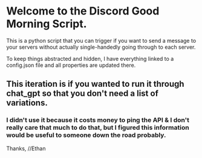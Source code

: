 # Welcome to the Discord Good Morning Script.
This is a python script that you can trigger if you want to send a message to your servers without actually single-handedly going through to each server.

To keep things abstracted and hidden, I have everything linked to a config.json file and all properties are updated there.

## This iteration is if you wanted to run it through chat_gpt so that you don't need a list of variations.
### I didn't use it because it costs money to ping the API & I don't really care that much to do that, but I figured this information would be useful to someone down the road probably.


Thanks,
//Ethan
